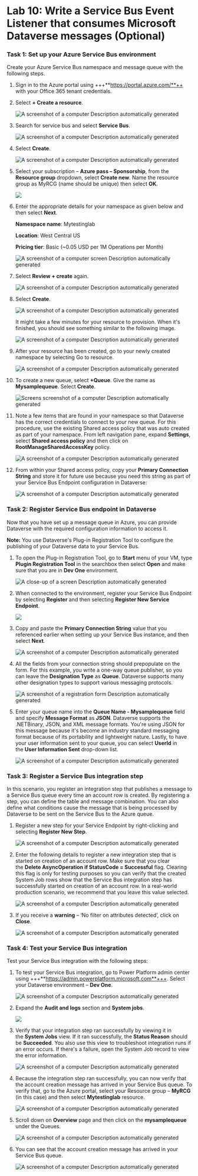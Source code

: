 # **Lab 10: Write a Service Bus Event Listener that consumes Microsoft Dataverse messages (Optional)**

### **Task 1: Set up your Azure Service Bus environment**

Create your Azure Service Bus namespace and message queue with the
following steps.

1.  Sign in to the Azure portal using +++**https://portal.azure.com/**++
    with your Office 365 tenant credentials.

2.  Select **+ Create a resource**.

     ![A screenshot of a computer Description automatically generated](./media/image1.png)

3.  Search for service bus and select **Service Bus**.

     ![A screenshot of a computer Description automatically generated](./media/image2.png)

4.  Select **Create**.

     ![A screenshot of a computer Description automatically generated](./media/image3.png)

5.  Select your subscription – **Azure pass – Sponsorship**, from the
    **Resource group** dropdown, select **Create new**. Name the
    resource group as MyRCG (name should be unique) then select **OK**.

     ![](./media/image4.png)

6.  Enter the appropriate details for your namespace as given below and
    then select **Next**.

     **Namespace name**: Mytestinglab
    
     **Location**: West Central US
    
     **Pricing tier**: Basic (~0.05 USD per 1M Operations per Month)

     ![A screenshot of a computer screen Description automatically generated](./media/image5.png)

7.  Select **Review + create** again.

     ![A screenshot of a computer Description automatically generated](./media/image6.png)

8.  Select **Create**.

     ![A screenshot of a computer Description automatically generated](./media/image7.png)

     It might take a few minutes for your resource to provision. When it's finished, you should see something similar to the following image.

     ![A screenshot of a computer Description automatically generated](./media/image8.png)

9.  After your resource has been created, go to your newly created
    namespace by selecting Go to resource.

     ![A screenshot of a computer Description automatically generated](./media/image9.png)

10. To create a new queue, select **+Queue**. Give the name as
    **Mysamplequeue**. Select **Create**.

     ![Screens screenshot of a computer Description automatically generated](./media/image10.png)

11. Note a few items that are found in your namespace so that Dataverse
    has the correct credentials to connect to your new queue. For this
    procedure, use the existing Shared access policy that was auto
    created as part of your namespace. From left navigation pane, expand
    **Settings**, select **Shared access policy** and then click on
    **RootManageSharedAccessKey** policy.

     ![A screenshot of a computer Description automatically generated](./media/image11.png)

12. From within your Shared access policy, copy your **Primary
    Connection String** and store it for future use because you need
    this string as part of your Service Bus Endpoint configuration in
    Dataverse:

     ![A screenshot of a computer Description automatically generated](./media/image12.png)

### **Task 2: Register Service Bus endpoint in Dataverse**

Now that you have set up a message queue in Azure, you can provide
Dataverse with the required configuration information to access it.

**Note:** You use Dataverse's Plug-in Registration Tool to configure the
publishing of your Dataverse data to your Service Bus.

1.  To open the Plug-in Registration Tool, go to **Start** menu of your
    VM, type **Plugin Registration Tool** in the searchbox then select
    **Open** and make sure that you are in **Dev One** environment.

     ![A close-up of a screen Description automatically generated](./media/image13.png)

2.  When connected to the environment, register your Service Bus
    Endpoint by selecting **Register** and then selecting **Register New
    Service Endpoint**.

     ![](./media/image14.png)

3.  Copy and paste the **Primary Connection String** value that you
    referenced earlier when setting up your Service Bus instance, and
    then select **Next**.

     ![A screenshot of a computer Description automatically generated](./media/image15.png)

4.  All the fields from your connection string should prepopulate on the
    form. For this example, you write a one-way queue publisher, so you
    can leave the **Designation Type** as **Queue**. Dataverse supports
    many other designation types to support various messaging protocols.

     ![A screenshot of a registration form Description automatically generated](./media/image16.png)

5.  Enter your queue name into the **Queue Name - Mysamplequeue** field
    and specify **Message Format** as **JSON**. Dataverse supports the
    .NETBinary, JSON, and XML message formats. You're using JSON for
    this message because it's become an industry standard messaging
    format because of its portability and lightweight nature. Lastly, to
    have your user information sent to your queue, you can
    select **UserId** in the **User Information Sent** drop-down list.

     ![A screenshot of a computer Description automatically generated](./media/image17.png)

### **Task 3: Register a Service Bus integration step**

In this scenario, you register an integration step that publishes a
message to a Service Bus queue every time an account row is created. By
registering a step, you can define the table and message combination.
You can also define what conditions cause the message that is being
processed by Dataverse to be sent on the Service Bus to the Azure queue.

1.  Register a new step for your Service Endpoint by right-clicking and
    selecting **Register New Step**.

     ![A screenshot of a computer Description automatically generated](./media/image18.png)

2.  Enter the following details to register a new integration step that
    is started on creation of an account row. Make sure that you clear
    the **Delete AsyncOperation if StatusCode = Successful** flag.
    Clearing this flag is only for testing purposes so you can verify
    that the created System Job rows show that the Service Bus
    integration step has successfully started on creation of an account
    row. In a real-world production scenario, we recommend that you
    leave this value selected.

     ![A screenshot of a computer Description automatically generated](./media/image19.png)

3.  If you receive a **warning** – ‘No filter on attributes detected’,
    click on **Close**.

     ![A screenshot of a computer Description automatically generated](./media/image20.png)

### **Task 4: Test your Service Bus integration**

Test your Service Bus integration with the following steps:

1.  To test your Service Bus integration, go to Power Platform admin
    center using
    +++**https://admin.powerplatform.microsoft.com**+++. Select
    your Dataverse environment – **Dev One**.

     ![A screenshot of a computer Description automatically generated](./media/image21.png)

2.  Expand the **Audit and logs** section and **System jobs**.

     ![](./media/image22.png)

3.  Verify that your integration step ran successfully by viewing it in
    the **System Jobs** view. If it ran successfully, the **Status
    Reason** should be **Succeeded**. You also use this view to
    troubleshoot integration runs if an error occurs. If there's a
    failure, open the System Job record to view the error information.

     ![A screenshot of a computer Description automatically generated](./media/image23.png)

4.  Because the integration step ran successfully, you can now verify
    that the account creation message has arrived in your Service Bus
    queue. To verify that, go to the Azure portal, select your Resource
    group – **MyRCG** (in this case) and then select **Mytestinglab**
    resource.

    ![A screenshot of a computer Description automatically generated](./media/image24.png)

6.  Scroll down on **Overview** page and then click on the
    **mysamplequeue** under the Queues.

     ![A screenshot of a computer Description automatically generated](./media/image25.png)

6.  You can see that the account creation message has arrived in your
    Service Bus queue.

     ![A screenshot of a computer Description automatically generated](./media/image26.png)
